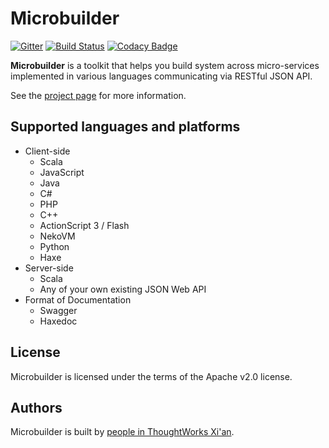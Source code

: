 # Microbuilder

[![Gitter](https://badges.gitter.im/Join%20Chat.svg)](https://gitter.im/ThoughtWorksInc/microbuilder?utm_source=badge&utm_medium=badge&utm_campaign=pr-badge)
[![Build Status](https://travis-ci.org/ThoughtWorksInc/microbuilder.svg)](https://travis-ci.org/ThoughtWorksInc/microbuilder)
[![Codacy Badge](https://api.codacy.com/project/badge/fd104afd052347e7ad78d64369bf706f)](https://www.codacy.com/app/zhanglongyang/microbuilder)

**Microbuilder** is a toolkit that helps you build system across micro-services
implemented in various languages communicating via RESTful JSON API.

See the [project page](https://thoughtworksinc.github.io/microbuilder/) for more information.

## Supported languages and platforms

* Client-side
  * Scala
  * JavaScript
  * Java
  * C# 
  * PHP
  * C++
  * ActionScript 3 / Flash
  * NekoVM
  * Python
  * Haxe
* Server-side
  * Scala
  * Any of your own existing JSON Web API
* Format of Documentation
  * Swagger
  * Haxedoc

## License

Microbuilder is licensed under the terms of the Apache v2.0 license.

## Authors

Microbuilder is built by [people in ThoughtWorks Xi'an](https://github.com/ThoughtWorksInc/microbuilder/graphs/contributors).
